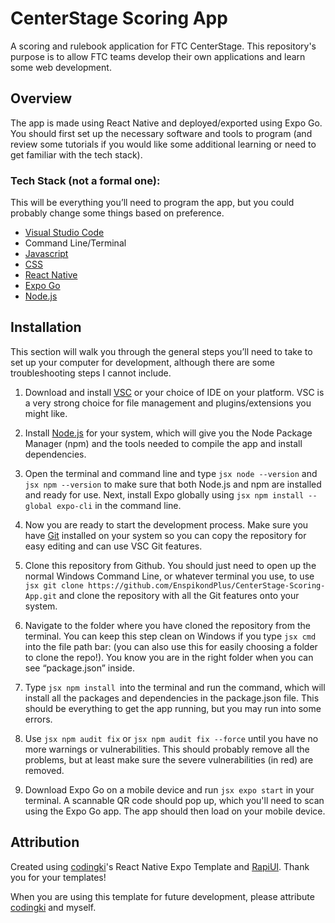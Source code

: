 # CenterStage Scoring App
A scoring and rulebook application for FTC CenterStage. This repository's purpose is to allow FTC teams develop their own applications and learn some web development.

## Overview
The app is made using React Native and deployed/exported using Expo Go. You should first set up the necessary software and tools to program (and review some tutorials if you would like some additional learning or need to get familiar with the tech stack).

### Tech Stack (not a formal one):
This will be everything you’ll need to program the app, but you could probably change some things based on preference.
- [Visual Studio Code](https://code.visualstudio.com/)
- Command Line/Terminal
- [Javascript](https://www.w3schools.com/js/)
- [CSS](https://www.w3schools.com/csSref/sel_class.php)
- [React Native](https://reactnative.dev/)
- [Expo Go](https://expo.dev/go)
- [Node.js](https://nodejs.org/en)

## Installation
This section will walk you through the general steps you’ll need to take to set up your computer for development, although there are some troubleshooting steps I cannot include.
1. Download and install [VSC](https://code.visualstudio.com/) or your choice of IDE on your platform. VSC is a very strong choice for file management and plugins/extensions you might like.

2. Install [Node.js](https://nodejs.org/en/download/prebuilt-installer) for your system, which will give you the Node Package Manager (npm) and the tools needed to compile the app and install dependencies.

3. Open the terminal and command line and type ```jsx node --version``` and ```jsx npm --version``` to make sure that both Node.js and npm are installed and ready for use. Next, install Expo globally using ```jsx npm install --global expo-cli``` in the command line.

4. Now you are ready to start the development process. Make sure you have [Git](https://git-scm.com/book/en/v2/Getting-Started-Installing-Git) installed on your system so you can copy the repository for easy editing and can use VSC Git features.

5. Clone this repository from Github. You should just need to open up the normal Windows Command Line, or whatever terminal you use, to use ```jsx git clone https://github.com/EnspikondPlus/CenterStage-Scoring-App.git``` and clone the repository with all the Git features onto your system.

6. Navigate to the folder where you have cloned the repository from the terminal. You can keep this step clean on Windows if you type ```jsx cmd``` into the file path bar: (you can also use this for easily choosing a folder to clone the repo!). You know you are in the right folder when you can see “package.json” inside.

7. Type ```jsx npm install ```into the terminal and run the command, which will install all the packages and dependencies in the package.json file. This should be everything to get the app running, but you may run into some errors.

8. Use ```jsx npm audit fix``` or ```jsx npm audit fix --force``` until you have no more warnings or vulnerabilities. This should probably remove all the problems, but at least make sure the severe vulnerabilities (in red) are removed.

9. Download Expo Go on a mobile device and run ```jsx expo start``` in your terminal. A scannable QR code should pop up, which you'll need to scan using the Expo Go app. The app should then load on your mobile device.

## Attribution
Created using [codingki](https://github.com/codingki)'s React Native Expo Template and [RapiUI](https://rapi-ui.kikiding.space/). Thank you for your templates!

When you are using this template for future development, please attribute [codingki](https://github.com/codingki) and myself.
